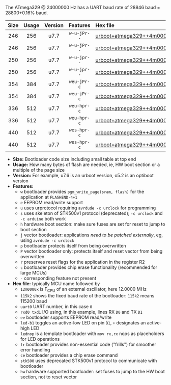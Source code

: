 The ATmega329 @ 24000000 Hz has a UART baud rate of 28846 baud = 28800+0.16% baud.

|Size|Usage|Version|Features|Hex file|
|:-:|:-:|:-:|:-:|:--|
|246|256|u7.7|`w-u-jPr--`|[urboot+atmega329++4m0000x++++4k8_uart0_rxe0_txe1_led+b5.hex](https://raw.githubusercontent.com/stefanrueger/urboot.hex/main/mcus/atmega329/external_oscillator/fcpu++4m0000_Hz/br++++4k8_bps/urboot+atmega329++4m0000x++++4k8_uart0_rxe0_txe1_led+b5.hex)|
|246|256|u7.7|`w-u-jPr--`|[urboot+atmega329++4m0000x++++4k8_uart0_rxe0_txe1_lednop.hex](https://raw.githubusercontent.com/stefanrueger/urboot.hex/main/mcus/atmega329/external_oscillator/fcpu++4m0000_Hz/br++++4k8_bps/urboot+atmega329++4m0000x++++4k8_uart0_rxe0_txe1_lednop.hex)|
|250|256|u7.7|`w-u-jpr--`|[urboot+atmega329++4m0000x++++4k8_uart0_rxe0_txe1_led+b5_fr.hex](https://raw.githubusercontent.com/stefanrueger/urboot.hex/main/mcus/atmega329/external_oscillator/fcpu++4m0000_Hz/br++++4k8_bps/urboot+atmega329++4m0000x++++4k8_uart0_rxe0_txe1_led+b5_fr.hex)|
|250|256|u7.7|`w-u-jpr--`|[urboot+atmega329++4m0000x++++4k8_uart0_rxe0_txe1_lednop_fr.hex](https://raw.githubusercontent.com/stefanrueger/urboot.hex/main/mcus/atmega329/external_oscillator/fcpu++4m0000_Hz/br++++4k8_bps/urboot+atmega329++4m0000x++++4k8_uart0_rxe0_txe1_lednop_fr.hex)|
|354|384|u7.7|`weu-jPr-c`|[urboot+atmega329++4m0000x++++4k8_uart0_rxe0_txe1_ee_led+b5_fr_ce.hex](https://raw.githubusercontent.com/stefanrueger/urboot.hex/main/mcus/atmega329/external_oscillator/fcpu++4m0000_Hz/br++++4k8_bps/urboot+atmega329++4m0000x++++4k8_uart0_rxe0_txe1_ee_led+b5_fr_ce.hex)|
|354|384|u7.7|`weu-jPr-c`|[urboot+atmega329++4m0000x++++4k8_uart0_rxe0_txe1_ee_lednop_fr_ce.hex](https://raw.githubusercontent.com/stefanrueger/urboot.hex/main/mcus/atmega329/external_oscillator/fcpu++4m0000_Hz/br++++4k8_bps/urboot+atmega329++4m0000x++++4k8_uart0_rxe0_txe1_ee_lednop_fr_ce.hex)|
|336|512|u7.7|`weu-hpr-c`|[urboot+atmega329++4m0000x++++4k8_uart0_rxe0_txe1_ee_led+b5_fr_ce_hw.hex](https://raw.githubusercontent.com/stefanrueger/urboot.hex/main/mcus/atmega329/external_oscillator/fcpu++4m0000_Hz/br++++4k8_bps/urboot+atmega329++4m0000x++++4k8_uart0_rxe0_txe1_ee_led+b5_fr_ce_hw.hex)|
|336|512|u7.7|`weu-hpr-c`|[urboot+atmega329++4m0000x++++4k8_uart0_rxe0_txe1_ee_lednop_fr_ce_hw.hex](https://raw.githubusercontent.com/stefanrueger/urboot.hex/main/mcus/atmega329/external_oscillator/fcpu++4m0000_Hz/br++++4k8_bps/urboot+atmega329++4m0000x++++4k8_uart0_rxe0_txe1_ee_lednop_fr_ce_hw.hex)|
|440|512|u7.7|`wes-hpr-c`|[urboot+atmega329++4m0000x++++4k8_uart0_rxe0_txe1_ee_led+b5_fr_ce_stk500_hw.hex](https://raw.githubusercontent.com/stefanrueger/urboot.hex/main/mcus/atmega329/external_oscillator/fcpu++4m0000_Hz/br++++4k8_bps/urboot+atmega329++4m0000x++++4k8_uart0_rxe0_txe1_ee_led+b5_fr_ce_stk500_hw.hex)|
|440|512|u7.7|`wes-hpr-c`|[urboot+atmega329++4m0000x++++4k8_uart0_rxe0_txe1_ee_lednop_fr_ce_stk500_hw.hex](https://raw.githubusercontent.com/stefanrueger/urboot.hex/main/mcus/atmega329/external_oscillator/fcpu++4m0000_Hz/br++++4k8_bps/urboot+atmega329++4m0000x++++4k8_uart0_rxe0_txe1_ee_lednop_fr_ce_stk500_hw.hex)|

- **Size:** Bootloader code size including small table at top end
- **Usage:** How many bytes of flash are needed, ie, HW boot section or a multiple of the page size
- **Version:** For example, u7.6 is an urboot version, o5.2 is an optiboot version
- **Features:**
  + `w` bootloader provides `pgm_write_page(sram, flash)` for the application at `FLASHEND-4+1`
  + `e` EEPROM read/write support
  + `u` uses urprotocol requiring `avrdude -c urclock` for programming
  + `s` uses skeleton of STK500v1 protocol (deprecated); `-c urclock` and `-c arduino` both work
  + `h` hardware boot section: make sure fuses are set for reset to jump to boot section
  + `j` vector bootloader: applications *need to be patched externally*, eg, using `avrdude -c urclock`
  + `p` bootloader protects itself from being overwritten
  + `P` vector bootloader only: protects itself and reset vector from being overwritten
  + `r` preserves reset flags for the application in the register R2
  + `c` bootloader provides chip erase functionality (recommended for large MCUs)
  + `-` corresponding feature not present
- **Hex file:** typically MCU name followed by
  + `12m0000x` is F<sub>CPU</sub> of an external oscillator, here 12.0000 MHz
  + `115k2` shows the fixed baud rate of the bootloader: `115k2` means 115200 baud
  + `uart0` UART number, in this case `0`
  + `rxd0 txd1` I/O using, in this example, lines RX `D0` and TX `D1`
  + `ee` bootloader supports EEPROM read/write
  + `led-b1` toggles an active-low LED on pin `B1`, `+` designates an active-high LED
  + `lednop` is a template bootloader with `mov rx,rx` nops as placeholders for LED operations
  + `fr` bootloader provides non-essential code ("frills") for smoother error handling
  + `ce` bootloader provides a chip erase command
  + `stk500` uses deprecated STK500v1 protocol to communicate with bootloader
  + `hw` hardware supported bootloader: set fuses to jump to the HW boot section, not to reset vector

